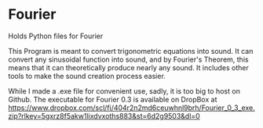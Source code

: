 # Fourier
Holds Python files for Fourier

This Program is meant to convert trigonometric equations into sound. It can convert any sinusoidal function into sound, and by Fourier's Theorem, this means that it can theoretically produce nearly any sound. It includes other tools to make the sound creation process easier.

While I made a .exe file for convenient use, sadly, it is too big to host on Github. The executable for Fourier 0.3 is available on DropBox at https://www.dropbox.com/scl/fi/404r2n2md6ceuwhnl9brh/Fourier_0_3_exe.zip?rlkey=5gxrz8f5akw1lixdvxoths883&st=6d2g9503&dl=0


